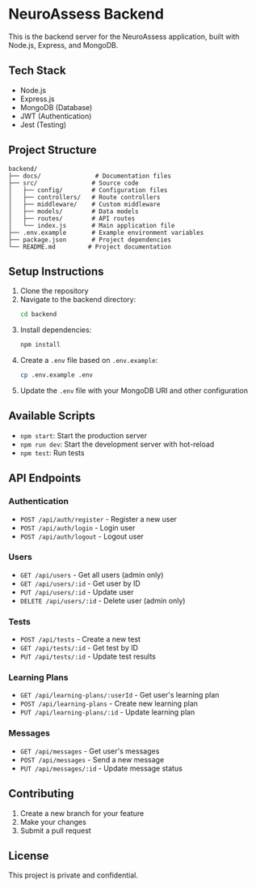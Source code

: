 # NeuroAssess Backend

This is the backend server for the NeuroAssess application, built with Node.js, Express, and MongoDB.

## Tech Stack

- Node.js
- Express.js
- MongoDB (Database)
- JWT (Authentication)
- Jest (Testing)

## Project Structure

```
backend/
├── docs/               # Documentation files
├── src/               # Source code
│   ├── config/        # Configuration files
│   ├── controllers/   # Route controllers
│   ├── middleware/    # Custom middleware
│   ├── models/        # Data models
│   ├── routes/        # API routes
│   └── index.js       # Main application file
├── .env.example       # Example environment variables
├── package.json       # Project dependencies
└── README.md         # Project documentation
```

## Setup Instructions

1. Clone the repository
2. Navigate to the backend directory:
   ```bash
   cd backend
   ```
3. Install dependencies:
   ```bash
   npm install
   ```
4. Create a `.env` file based on `.env.example`:
   ```bash
   cp .env.example .env
   ```
5. Update the `.env` file with your MongoDB URI and other configuration

## Available Scripts

- `npm start`: Start the production server
- `npm run dev`: Start the development server with hot-reload
- `npm test`: Run tests

## API Endpoints

### Authentication
- `POST /api/auth/register` - Register a new user
- `POST /api/auth/login` - Login user
- `POST /api/auth/logout` - Logout user

### Users
- `GET /api/users` - Get all users (admin only)
- `GET /api/users/:id` - Get user by ID
- `PUT /api/users/:id` - Update user
- `DELETE /api/users/:id` - Delete user (admin only)

### Tests
- `POST /api/tests` - Create a new test
- `GET /api/tests/:id` - Get test by ID
- `PUT /api/tests/:id` - Update test results

### Learning Plans
- `GET /api/learning-plans/:userId` - Get user's learning plan
- `POST /api/learning-plans` - Create new learning plan
- `PUT /api/learning-plans/:id` - Update learning plan

### Messages
- `GET /api/messages` - Get user's messages
- `POST /api/messages` - Send a new message
- `PUT /api/messages/:id` - Update message status

## Contributing

1. Create a new branch for your feature
2. Make your changes
3. Submit a pull request

## License

This project is private and confidential. 